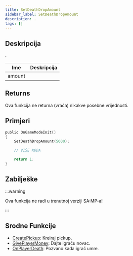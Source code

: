 ```yaml
---
title: SetDeathDropAmount
sidebar_label: SetDeathDropAmount
description: .
tags: []
---
```


## Deskripcija

.

| Ime    | Deskripcija |
| ------ | ----------- |
| amount |             |

## Returns

Ova funkcija ne returna (vraća) nikakve posebne vrijednosti.

## Primjeri

```c
public OnGameModeInit()
{
    SetDeathDropAmount(5000);

    // VIŠE KODA

    return 1;
}
```

## Zabilješke

:::warning

Ova funkcija ne radi u trenutnoj verziji SA:MP-a!

:::

## Srodne Funkcije

- [CreatePickup](CreatePickup): Kreiraj pickup.
- [GivePlayerMoney](GivePlayerMoney): Dajte igraču novac.
- [OnPlayerDeath](../callbacks/OnPlayerDeath): Pozvano kada igrač umre.
